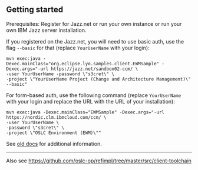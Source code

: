 ## Getting started

Prerequisites: Register for Jazz.net or run your own instance or run your own IBM Jazz server installation.

If you registered on the Jazz.net, you will need to use basic auth, use the flag `--basic` for that (replace `YourUserName` with your login):

```
mvn exec:java -Dexec.mainClass="org.eclipse.lyo.samples.client.EWMSample" -Dexec.args="-url https://jazz.net/sandbox02-ccm/ \
-user YourUserName -password \"s3cret\" \
-project \"YourUserName Project (Change and Architecture Management)\" --basic"
```

For form-based auth, use the following command (replace `YourUserName` with your login and replace the URL with the URL of your installation):

```
mvn exec:java -Dexec.mainClass="EWMSample" -Dexec.args="-url https://nordic.clm.ibmcloud.com/ccm/ \
-user YourUserName \
-password \"s3cret\" \
-project \"OSLC Environment (EWM)\""
```

See [old docs](../xUnmaintained/lyo-4.1/oslc-java-samples/README.md) for additional information.

---

Also see https://github.com/oslc-op/refimpl/tree/master/src/client-toolchain